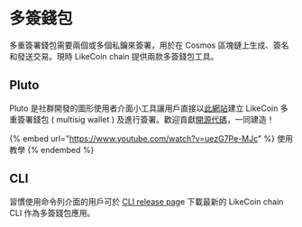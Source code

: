 # 多簽錢包

多重簽署錢包需要兩個或多個私鑰來簽署，用於在 Cosmos 區塊鏈上生成、簽名和發送交易。現時 LikeCoin chain 提供兩款多簽錢包工具。

## Pluto

Pluto 是社群開發的圖形使用者介面小工具讓用戶直接以[此網站](https://likecoin-cosmos-pluto.netlify.app/)建立 LikeCoin 多重簽署錢包 ( multisig wallet ) 及進行簽署。歡迎貢獻[開源代碼](https://github.com/likecoin/likecoin-cosmos-pluto)，一同建造！

{% embed url="https://www.youtube.com/watch?v=uezG7Pe-MJc" %}
使用教學&#x20;
{% endembed %}

## CLI

習慣使用命令列介面的用戶可於 [CLI release pag](https://github.com/likecoin/likecoin-chain/releases)e 下載最新的 LikeCoin chain CLI 作為多簽錢包應用。
